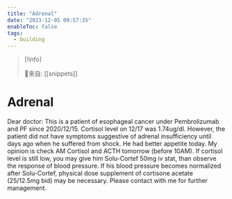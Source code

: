 ```yaml
---
title: "Adrenal"
date: "2023-12-05 09:57:35"
enableToc: false
tags:
  - building
---
```


> [!info]
>
> 🌱來自: [[snippets]]

# Adrenal

Dear doctor:
This is a patient of esophageal cancer under Pembrolizumab and PF since 2020/12/15. Cortisol level on 12/17 was 1.74ug/dl. However, the patient did not have symptoms suggestive of adrenal insufficiency until days ago when he suffered from shock. He had better appetite today.
My opinion is check AM Cortisol and ACTH tomorrow (before 10AM). If cortisol level is still low, you may give him Solu-Cortef 50mg iv stat, than observe the response of blood pressure. If his blood pressure becomes normalized after Solu-Cortef, physical dose supplement of cortisone acetate (25/12.5mg bid) may be necessary.
Please contact with me for further management.
